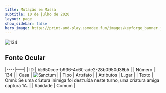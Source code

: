 ```yaml
---
title: Mutação em Massa
subtitle: 10 de julho de 2020
layout: page
show_sidebar: false
hero_image: https://print-and-play.asmodee.fun/images/keyforge_banner.jpg
---
```


![134](https://cdn.keyforgegame.com/media/card_front/pt/479_134_5HXX5VWM52F7_pt.png)

## Fonte Ocular

|----|----|
| ID | bb650cce-b936-4c60-ade2-28b0950d38b5 |
| Número | 134 |
| Casa | ![Sanctum](https://archonarcana.com/images/thumb/c/c7/Sanctum.png/22px-Sanctum.png "Santuário") |
| Tipo | Artefato |
| Atributos | Lugar |
| Texto | Omni: Se uma criatura inimiga foi destruída neste turno, uma criatura amiga captura 1A. |
| Raridade | Comum |
